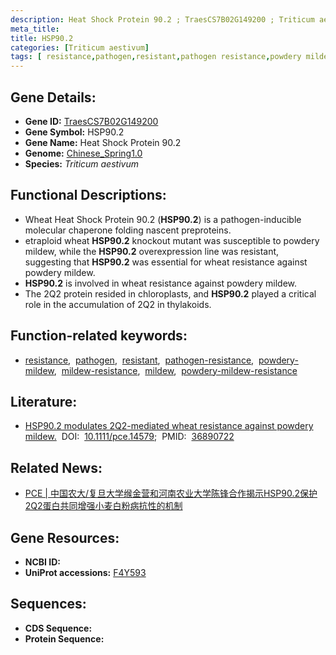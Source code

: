 ```yaml
---
description: Heat Shock Protein 90.2 ; TraesCS7B02G149200 ; Triticum aestivum
meta_title:
title: HSP90.2
categories: [Triticum aestivum]
tags: [ resistance,pathogen,resistant,pathogen resistance,powdery mildew,mildew resistance,mildew,powdery mildew resistance ]
---
```


## Gene Details:
- **Gene ID:**	[TraesCS7B02G149200](https://ensembl.gramene.org/Triticum_aestivum/Gene/Summary?g=TraesCS7B02G149200)
- **Gene Symbol:** HSP90.2
- **Gene Name:** Heat Shock Protein 90.2
- **Genome:** [Chinese_Spring1.0](https://ensembl.gramene.org/Triticum_aestivum/Info/Index)
- **Species:** *Triticum aestivum*

## Functional Descriptions:
   - Wheat Heat Shock Protein 90.2 (**HSP90.2**) is a pathogen-inducible molecular chaperone folding nascent preproteins.
   - etraploid wheat **HSP90.2** knockout mutant was susceptible to powdery mildew, while the **HSP90.2** overexpression line was resistant, suggesting that **HSP90.2** was essential for wheat resistance against powdery mildew. 
   - **HSP90.2** is involved in wheat resistance against powdery mildew.
   - The 2Q2 protein resided in chloroplasts, and **HSP90.2** played a critical role in the accumulation of 2Q2 in thylakoids.

## Function-related keywords:
   - [resistance](/tags/resistance/),&nbsp;&nbsp;[pathogen](/tags/pathogen/),&nbsp;&nbsp;[resistant](/tags/resistant/),&nbsp;&nbsp;[pathogen-resistance](/tags/pathogen-resistance/),&nbsp;&nbsp;[powdery-mildew](/tags/powdery-mildew/),&nbsp;&nbsp;[mildew-resistance](/tags/mildew-resistance/),&nbsp;&nbsp;[mildew](/tags/mildew/),&nbsp;&nbsp;[powdery-mildew-resistance](/tags/powdery-mildew-resistance/)

## Literature:
   - [HSP90.2 modulates 2Q2-mediated wheat resistance against powdery mildew.]( https://onlinelibrary.wiley.com/doi/10.1111/pce.14579)&nbsp;&nbsp;DOI:&nbsp;&nbsp;[10.1111/pce.14579](https://onlinelibrary.wiley.com/doi/10.1111/pce.14579);&nbsp;&nbsp;PMID:&nbsp;&nbsp;[36890722](https://pubmed.ncbi.nlm.nih.gov/36890722/)

## Related News:
   - [PCE | 中国农大/复旦大学缑金营和河南农业大学陈锋合作揭示HSP90.2保护2Q2蛋白共同增强小麦白粉病抗性的机制](https://mp.weixin.qq.com/s/b-SvdmtqygSrW19Qvxi-lw)

## Gene Resources:
- **NCBI ID:**  [](https://www.ncbi.nlm.nih.gov/gene/?term=)
- **UniProt accessions:** [F4Y593](https://www.uniprot.org/uniprotkb/F4Y593/entry)



## Sequences:
- **CDS Sequence:**
- **Protein Sequence:**

